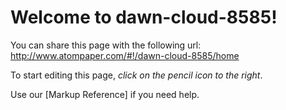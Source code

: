# Welcome to dawn-cloud-8585!

You can share this page with the following url: http://www.atompaper.com/#!/dawn-cloud-8585/home

To start editing this page, _click on the pencil icon to the right_.

Use our [Markup Reference] if you need help.